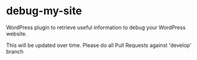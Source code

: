 # debug-my-site
WordPress plugin to retrieve useful information to debug your WordPress website.

This will be updated over time. Please do all Pull Requests against 'develop' branch
